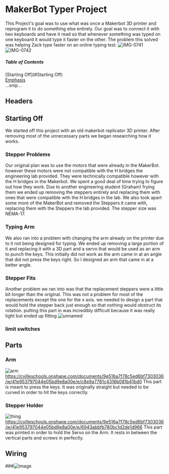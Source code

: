 # MakerBot Typer Project
This Project's goal was to use what was once a Makerbot 3D printer and reprogram it to do something else entirely. Our goal was to connect it with two keyboards and have it read so that whenever something was typed on one keyboard it would type it faster on the other. The problem this solved was helping Zack type faster on an online typing test.
![IMG-0741](https://user-images.githubusercontent.com/112979288/217347712-2c251434-4a55-4bea-a959-e4c4425f95dc.jpg)
![IMG-0742](https://user-images.githubusercontent.com/112979288/217352139-2f6f64c7-9ace-4b89-bcd1-329e3a5a4a7f.jpg)

##### Table of Contents  
[Starting Off](#Starting Off)  
[Emphasis](#emphasis)  
...snip...    
<a name="Starting Off"/>
## Headers


## Starting Off
We started off this project with an old makerbot replicator 3D printer. After removing most of the unnecessary parts we began researching how it works.
### Stepper Problems
Our original plan was to use the motors that were already in the MakerBot. however these motors were not compatible with the H bridges the engineering lab provided. They were technically compatible however with the H bridges in the Makerbot. We spent a good deal of time trying to figure out how they work. Due to another engineering student (Graham) frying them we ended up removing the steppers entirely and replacing them with ones that were compatible with the H bridges in the lab. We also took apart some more of the MakerBot and removed the Steppers it came with, replacing them with the Steppers the lab provided. The stepper size was NEMA-17.
### Typing Arm
We also ran into a problem with changing the arm already on the printer due to it not being designed for typing. We ended up removing a large portion of it and replacing it with a 3D part and a servo that would be used as an arm to punch the keys. This initially did not work as the arm came in at an angle that did not press the keys right. So I designed an arm that came in at a better angle.
### Stepper Fits
Another problem we ran into was that the replacement steppers were a little bit longer than the original. This was not a problem for most of the replacements except the one for the x axis. we needed to design a part that would hold the stepper back just enough so that nothing would obstruct its rotation. putting this part in was incredibly difficult because it was really tight but ended up fitting
![unnamed](https://user-images.githubusercontent.com/112979288/217354597-351d8de1-489a-4bbc-abcf-782780c5e713.jpg)
### limit switches

## Parts
### Arm
![arm](https://user-images.githubusercontent.com/112979288/217352488-7e023115-77d6-489d-8f9d-41f511e9d05e.png)
https://cvilleschools.onshape.com/documents/9e516a7f78c5ed6bf7303036/w/41e953797044e05bd9e8a00e/e/c8e9a7781c4316b081b41bd0
This part is meant to press the keys. It was originally straight but needed to be curved in order to hit the keys correctly.
### Stepper Holder
![thing](https://user-images.githubusercontent.com/112979288/217352737-ef97f164-0b01-4b9d-a98f-be0bfb9de4bc.png)
https://cvilleschools.onshape.com/documents/9e516a7f78c5ed6bf7303036/w/41e953797044e05bd9e8a00e/e/6943abbfb780bc1d2de1d966
This part was printed in order to hold the Servo on the Arm. It rests in  between the vertical parts and screws in perfectly.
## Wiring
###![image](https://user-images.githubusercontent.com/112979288/217928821-43becff0-1c39-4742-8a9c-8a6691fa268b.png)

